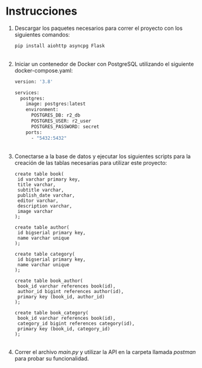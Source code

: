 # Instrucciones
1. Descargar los paquetes necesarios para correr el proyecto con los siguientes comandos:
    ```cmd
    pip install aiohttp asyncpg Flask 
    ```
   <br/>
2. Iniciar un contenedor de Docker con PostgreSQL utilizando el siguiente docker-compose.yaml:
   ```dockerfile
   version: '3.8'
   
   services:
     postgres:
       image: postgres:latest
       environment:
         POSTGRES_DB: r2_db
         POSTGRES_USER: r2_user
         POSTGRES_PASSWORD: secret
       ports:
         - "5432:5432"
   ```
   <br/>
3. Conectarse a la base de datos y ejecutar los siguientes scripts para la creación de las tablas necesarias para utilizar este proyecto:
   ```postgresql
   create table book(
    id varchar primary key,
    title varchar,
    subtitle varchar,
    publish_date varchar,
    editor varchar,
    description varchar,
    image varchar
   );
   
   create table author(
    id bigserial primary key,
    name varchar unique
   );
   
   create table category(
    id bigserial primary key,
    name varchar unique
   );
   
   create table book_author(
    book_id varchar references book(id),
    author_id bigint references author(id),
    primary key (book_id, author_id)
   );
   
   create table book_category(
    book_id varchar references book(id),
    category_id bigint references category(id),
    primary key (book_id, category_id)
   );
   ```
   <br/>
4. Correr el archivo *main.py* y utilizar la API en la carpeta llamada *postman* para probar su funcionalidad.